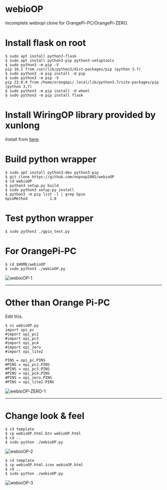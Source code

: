 # webioOP

Incomplete webiopi clone for OrangePi-PC/OrangePi-ZERO.

# Install flask on root

```
$ sudo apt install python3-flask
$ sudo apt install python3-pip python3-setuptools
$ sudo python3 -m pip -V
pip 18.1 from /usr/lib/python3/dist-packages/pip (python 3.7)
$ sudo python3 -m pip install -U pip
$ sudo python3 -m pip -V
pip 22.0.4 from /home/orangepi/.local/lib/python3.7/site-packages/pip (python 3.7)
$ sudo python3 -m pip install -U wheel
$ sudo python3 -m pip install flask
```

# Install WiringOP library provided by xunlong
Install from [here](https://github.com/orangepi-xunlong/wiringOP).


# Build python wrapper
```
$ sudo apt install python3-dev python3-pip
$ git clone https://github.com/nopnop2002/webioOP
$ cd webioOP
$ python3 setup.py build
$ sudo python3 setup.py install
$ python3 -m pip list -l | grep Gpio
GpioMethod          1.0
```

# Test python wrapper
```
$ sudo python3 ./gpio_test.py
```


# For OrangePi-PC

```
$ cd $HOME/webioOP
$ sudo python3 ./webioOP.py
```

![webioOP-1](https://user-images.githubusercontent.com/6020549/62622407-3db4d580-b959-11e9-8427-8089cd5225b0.jpg)

---

# Other than Orange Pi-PC
Edit this.
```
$ vi webioOP.py
import opi_pc
#import opi_pc2
#import opi_pc3
#import opi_pc4
#import opi_zero
#import opi_lite2

PINS = opi_pc.PINS
#PINS = opi_pc2.PINS
#PINS = opi_pc3.PINS
#PINS = opi_pc4.PINS
#PINS = opi_zero.PINS
#PINS = opi_lite2.PINS
```

![webioOP-ZERO-1](https://user-images.githubusercontent.com/6020549/63645268-3c472380-c735-11e9-9ecd-2ee9aac2cfcc.jpg)

---

# Change look & feel

```
$ cd template
$ cp webioOP.html.btn webioOP.html
$ cd ..
$ sudo python ./webioOP.py

```

![webioOP-2](https://user-images.githubusercontent.com/6020549/62622408-3db4d580-b959-11e9-853a-9339ca9ad983.jpg)



```
$ cd template
$ cp webioOP.html.icon webioOP.html
$ cd ..
$ sudo python ./webioOP.py

```

![webioOP-3](https://user-images.githubusercontent.com/6020549/62622406-3d1c3f00-b959-11e9-8c49-7dd4d99e4b32.jpg)

